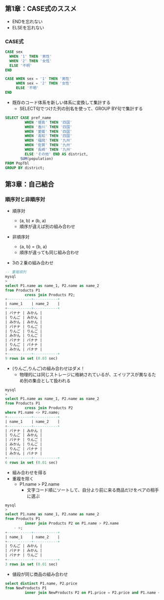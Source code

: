 ## 第1章：CASE式のススメ

- ENDを忘れない
- ELSEを忘れない

### CASE式

```sql
CASE sex
  WHEN '1' THEN '男性'
  WHEN '2' THEN '女性'
  ELSE '不明'
END

CASE WHEN sex = '1' THEN '男性'
     WHEN sex = '2' THEN '女性'
     ELSE '不明'
END
```

- 既存のコード体系を新しい体系に変換して集計する
  - SELECT句でつけた列の別名を使って、GROUP BY句で集計する
```sql
SELECT CASE pref_name
         WHEN '徳島' THEN '四国'
         WHEN '香川' THEN '四国'
         WHEN '愛媛' THEN '四国'
         WHEN '高知' THEN '四国'
         WHEN '福岡' THEN '九州'
         WHEN '佐賀' THEN '九州'
         WHEN '長崎' THEN '九州'
         ELSE 'その他' END AS district,
       SUM(population)
FROM PopTbl
GROUP BY district;
```

## 第3章：自己結合

### 順序対と非順序対

- 順序対
    - (a, b) ≠ (b, a)
    - 順序が違えば別の組み合わせ
- 非順序対
    - {a, b} = {b, a}
    - 順序が違っても同じ組み合わせ

- 3の２乗の組み合わせ

```sql
-- 重複順列
mysql
>
select P1.name as name_1, P2.name as name_2
from Products P1
         cross join Products P2;
+-----------+-----------+
| name_1    | name_2    |
+-----------+-----------+
| バナナ | みかん |
| りんご | みかん |
| みかん | みかん |
| バナナ | りんご |
| りんご | りんご |
| みかん | りんご |
| バナナ | バナナ |
| りんご | バナナ |
| みかん | バナナ |
+-----------+-----------+
9 rows in set (0.03 sec)
```

- (りんご,りんご)の組み合わせはダメ！
    - 物理的には同じストレージに格納されているが、エイリアスが異なるため別の集合として扱われる

```sql
mysql
>
select P1.name as name_1, P2.name as name_2
from Products P1
         cross join Products P2
where P1.name <> P2.name;
+-----------+-----------+
| name_1    | name_2    |
+-----------+-----------+
| バナナ | みかん |
| りんご | みかん |
| バナナ | りんご |
| みかん | りんご |
| りんご | バナナ |
| みかん | バナナ |
+-----------+-----------+
6 rows in set (0.01 sec)
```

- 組み合わせを得る
- 重複を除く
    - P1.name > P2.name
        - 文字コード順にソートして、自分より前に来る商品だけをペアの相手に選ぶ

```sql
mysql
>
select P1.name as name_1, P2.name as name_2
from Products P1
         inner join Products P2 on P1.name > P2.name
    - >;
+-----------+-----------+
| name_1    | name_2    |
+-----------+-----------+
| りんご | みかん |
| バナナ | みかん |
| バナナ | りんご |
+-----------+-----------+
3 rows in set (0.01 sec)

```

- 値段が同じ商品の組み合わせ

```sql
select distinct P1.name, P2.price
from NewProducts P1
         inner join NewProducts P2 on P1.price = P2.price and P1.name <> P2.name;
```
